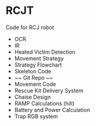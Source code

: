 # RCJT
Code for RCJ robot
* OCR
* IR 
* Heated Victim Detection
* Movement Strategy
* Strategy Flowchart
* Skeleton Code
* ~~ Git Repo ~~
* Movement Code
* Rescue Kit Delivery System
* Chaise Design
* RAMP Calculations (hill)
* Battery and Power Calculation
* Trap RGB system